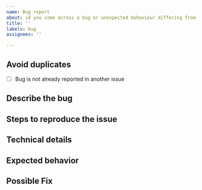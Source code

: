 ```yaml
---
name: Bug report
about: id you come across a bug or unexpected behaviour differing from the docs?
title: ''
labels: bug
assignees: ''

---
```


<!--
Thanks for reporting a bug 🙌 ❤️

Before opening a new issue, please make sure that we do not have any duplicates already open. You can ensure this by searching the issue list for this repository. If there is a duplicate, please close your issue and add a comment to the existing issue instead.

Also, be sure to check our documentation first: https://github.com/C0D3D3V/Moodle-Downloader-2
-->

## Avoid duplicates
* [ ] Bug is not already reported in another issue

## Describe the bug

<!-- Describe your issue, but please be descriptive! Thanks again 🙌 ❤️ -->
 

## Steps to reproduce the issue

<!-- include screenshots, logs (from terminal and log file), code or other info to help explain your problem -->


## Technical details
<!--
 - OS: [e.g. Windows]
 - Version [e.g. 22]
-->

## Expected behavior

<!-- A clear and concise description of what you expected to happen. -->


## Possible Fix

<!--- Not obligatory, but suggest a fix or reason for the bug -->
